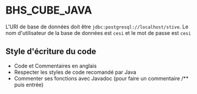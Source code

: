 # BHS_CUBE_JAVA

L'URI de base de données doit être `jdbc:postgresql://localhost/stive`.
Le nom d'utilisateur de la base de données est `cesi` et le mot de passe est `cesi`

## Style d'écriture du code
- Code et Commentaires en anglais
- Respecter les styles de code recomandé par Java
- Commenter ses fonctions avec Javadoc (pour faire un commentaire /** puis entrée)

